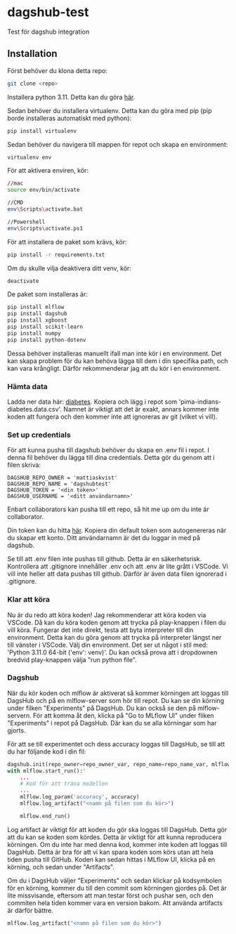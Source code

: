 # dagshub-test

Test för dagshub integration

## Installation

Först behöver du klona detta repo:

```bash
git clone <repo>
```

Installera python 3.11. Detta kan du göra [här](https://www.python.org/downloads/).

Sedan behöver du installera virtualenv. Detta kan du göra med pip (pip borde installeras automatiskt med python):

```bash
pip install virtualenv
```

Sedan behöver du navigera till mappen för repot och skapa en environment:

```bash
virtualenv env
```

För att aktivera enviren, kör:

```bash
//mac
source env/bin/activate

//CMD
env\Scripts\activate.bat

//Powershell
env\Scripts\activate.ps1
```

För att installera de paket som krävs, kör:

```bash
pip install -r requirements.txt
```

Om du skulle vilja deaktivera ditt venv, kör:

```bash
deactivate
```

De paket som installeras är:

```bash
pip install mlflow 
pip install dagshub
pip install xgboost
pip install scikit-learn
pip install numpy
pip install python-dotenv 
```

Dessa behöver installeras manuellt ifall man inte kör i en environment. Det kan skapa problem för du kan behöva lägga till dem i din specifika path, och kan vara krångligt. Därför rekommenderar jag att du kör i en environment.

### Hämta data

Ladda ner data här: [diabetes](https://raw.githubusercontent.com/jbrownlee/Datasets/master/pima-indians-diabetes.data.csv). Kopiera och lägg i repot som 'pima-indians-diabetes.data.csv'. Namnet är viktigt att det är exakt, annars kommer inte koden att fungera och den kommer inte att ignoreras av git (vilket vi vill).

### Set up credentials

För att kunna pusha till dagshub behöver du skapa en .env fil i repot. I denna fil behöver du lägga till dina credentials. Detta gör du genom att i filen skriva:

```
DAGSHUB_REPO_OWNER = 'mattiaskvist'
DAGSHUB_REPO_NAME = 'dagshubtest' 
DAGSHUB_TOKEN = '<din token>'
DAGSHUB_USERNAME = '<ditt användarnamn>'
```

Enbart collaborators kan pusha till ett repo, så hit me up om du inte är collaborator.

Din token kan du hitta [här](https://dagshub.com/user/settings/tokens). Kopiera din default token som autogenereras när du skapar ett konto. Ditt användarnamn är det du loggar in med på dagshub.

Se till att .env filen inte pushas till github. Detta är en säkerhetsrisk. Kontrollera att .gitignore innehåller .env och att .env är lite grått i VSCode. Vi vill inte heller att data pushas till github. Därför är även data filen ignorerad i .gitignore.

### Klar att köra

Nu är du redo att köra koden!
Jag rekommenderar att köra koden via VSCode. Då kan du köra koden genom att trycka på play-knappen i filen du vill köra. Fungerar det inte direkt, testa att byta interpreter till din environment. Detta kan du göra genom att trycka på interpreter längst ner till vänster i VSCode. Välj din environment. Det ser ut något i stil med: 'Python 3.11.0 64-bit ('env': venv)'. Du kan också prova att i dropdownen bredvid play-knappen välja "run python file".

### Dagshub

När du kör koden och mlflow är aktiverat så kommer körningen att loggas till DagsHub och på en mlflow-server som hör till repot. Du kan se din körning under filken "Experiments" på DagsHub. Du kan också se den på mlflow-servern. För att komma åt den, klicka på "Go to MLflow UI" under fliken "Experiments" i repot på DagsHub. Där kan du se alla körningar som har gjorts.

För att se till experimentet och dess accuracy loggas till DagsHub, se till att du har följande kod i din fil:

```python
dagshub.init(repo_owner=repo_owner_var, repo_name=repo_name_var, mlflow=True)
with mlflow.start_run():'
    ...
    # Kod för att träna modellen
    ...
    mlflow.log_param('accuracy', accuracy)
    mlflow.log_artifact("<namn på filen som du kör>")

    mlflow.end_run()
```

Log artifact är viktigt för att koden du gör ska loggas till DagsHub. Detta gör att du kan se koden som kördes. Detta är viktigt för att kunna reproducera körningen. Om du inte har med denna kod, kommer inte koden att loggas till DagsHub. Detta är bra för att vi kan spara koden som körs utan att hela tiden pusha till GitHub. Koden kan sedan hittas i MLflow UI, klicka på en körning, och sedan under "Artifacts".

Om du i DagsHub väljer "Experiments" och sedan klickar på kodsymbolen för en körning, kommer du till den commit som körningen gjordes på. Det är lite missvisande, eftersom att man testar först och pushar sen, och den commiten hela tiden kommer vara en version bakom. Att använda artifacts är därför bättre.

```python
mlflow.log_artifact("<namn på filen som du kör>")
```
